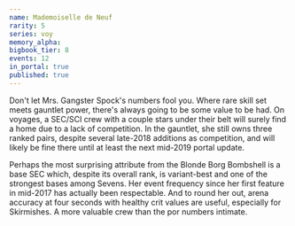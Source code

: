 ```yaml
---
name: Mademoiselle de Neuf
rarity: 5
series: voy
memory_alpha:
bigbook_tier: 8
events: 12
in_portal: true
published: true
---
```


Don't let Mrs. Gangster Spock's numbers fool you. Where rare skill set meets gauntlet power, there's always going to be some value to be had. On voyages, a SEC/SCI crew with a couple stars under their belt will surely find a home due to a lack of competition. In the gauntlet, she still owns three ranked pairs, despite several late-2018 additions as competition, and will likely be fine there until at least the next mid-2019 portal update.

Perhaps the most surprising attribute from the Blonde Borg Bombshell is a base SEC which, despite its overall rank, is variant-best and one of the strongest bases among Sevens. Her event frequency since her first feature in mid-2017 has actually been respectable. And to round her out, arena accuracy at four seconds with healthy crit values are useful, especially for Skirmishes. A more valuable crew than the por numbers intimate. 

